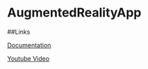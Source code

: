 # AugmentedRealityApp

##Links

[Documentation](https://github.com/YesManKablam/2016MainDocumentation)


[Youtube Video](https://www.youtube.com/watch?v=nIjluJcAqPw) 
